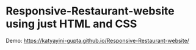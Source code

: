 # Responsive-Restaurant-website using just HTML and CSS



Demo: https://katyayini-gupta.github.io/Responsive-Restaurant-website/

